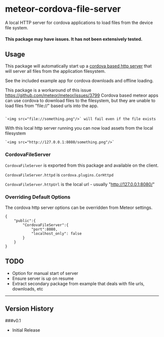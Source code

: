 meteor-cordova-file-server
========================

A local HTTP server for cordova applications to load files from the device file system.

#### This package may have issues.  It has not been extensively tested.


## Usage

This package will automatically start up a [cordova based http server](https://www.npmjs.com/package/cordova-plugin-httpd) that will server all files from the application filesystem.

See the included example app for cordova downloads and offline loading.

This package is a workaround of this issue https://github.com/meteor/meteor/issues/3799  Cordova based meteor apps can use cordova to download files to the filesystem, but they are unable to load files from "file://" based urls into the app.  
```

`<img src="file://something.png"/>` will fail even if the file exists

```

With this local http server running you can now load assets from the local filesystem

```
`<img src="http://127.0.0.1:8080/something.png"/>`

```

### CordovaFileServer

`CordovaFileServer` is exported from this package and available on the client.


`CordovaFileServer.httpd` is `cordova.plugins.CorHttpd`


`CordovaFileServer.httpUrl` is the local url - usually "http://127.0.0.1:8080/"


### Overriding Default Options

The cordova http server options can be overridden from Meteor settings.

```
{
	"public":{
		"CordovaFileServer":{
			"port":8080,
			"localhost_only": false
		}
	}
}
```


## TODO
* Option for manual start of server
* Ensure server is up on resume
* Extract secondary package from example that deals with file urls, downloads, etc

-----

## Version History


###v0.1
* Initial Release
